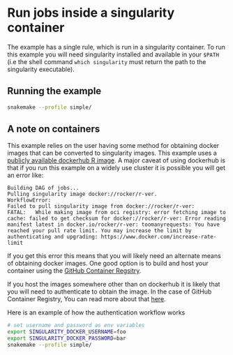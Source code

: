 # Run jobs inside a  singularity container

The example has a single rule, which is run in a singularity container.  To run this example you will need singularity installed and available in your `$PATH` (i.e the shell command `which singularity` must return the path to the singularity executable).

## Running the example
```sh
snakemake --profile simple/ 
```

## A note on containers

This example relies on the user having some method for obtaining docker images that can be converted to singularity images. This example uses a [publicly available dockerhub R image](https://hub.docker.com/r/rocker/r-ver).  A major caveat of using dockerhub is that if you run this example on a widely use cluster it is possible you will get an error like:

```log
Building DAG of jobs...
Pulling singularity image docker://rocker/r-ver.
WorkflowError:
Failed to pull singularity image from docker://rocker/r-ver:
FATAL:   While making image from oci registry: error fetching image to cache: failed to get checksum for docker://rocker/r-ver: Error reading manifest latest in docker.io/rocker/r-ver: toomanyrequests: You have reached your pull rate limit. You may increase the limit by authenticating and upgrading: https://www.docker.com/increase-rate-limit
```

If you get this error this means that you will likely need an alternate means of obtaining docker images.  One good option is to build and host your container using the [GitHub Container Regsitry](https://github.com/features/packages).  

If you host the images somewhere other than on dockerhub it is likely that you will need to authenticate to obtain the image.  In the case of GitHub Container Registry, You can read more about that [here](https://docs.github.com/en/packages/working-with-a-github-packages-registry/working-with-the-container-registry#authenticating-to-the-container-registry).

Here is an example of how the authentication workflow works
```sh
# set username and password as env variables 
export SINGULARITY_DOCKER_USERNAME=foo
export SINGULARITY_DOCKER_PASSWORD=bar
snakemake --profile simple/ 
```
